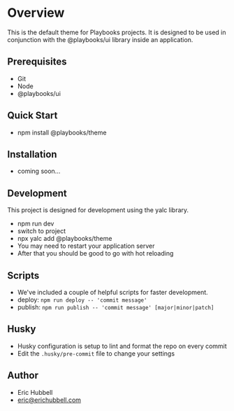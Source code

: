 # Overview
 This is the default theme for Playbooks projects.
 It is designed to be used in conjunction with the @playbooks/ui library inside an application.

## Prerequisites
- Git
- Node
- @playbooks/ui

## Quick Start
- npm install @playbooks/theme

## Installation
- coming soon...

## Development
This project is designed for development using the yalc library.
- npm run dev
- switch to project
- npx yalc add @playbooks/theme
- You may need to restart your application server
- After that you should be good to go with hot reloading

## Scripts
- We've included a couple of helpful scripts for faster development.
- deploy: `npm run deploy -- 'commit message'`
- publish: `npm run publish -- 'commit message' [major|minor|patch]`

## Husky
- Husky configuration is setup to lint and format the repo on every commit
- Edit the `.husky/pre-commit` file to change your settings

## Author
- Eric Hubbell
- eric@erichubbell.com
